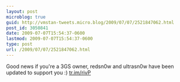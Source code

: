 ```yaml
---
layout: post
microblog: true
guid: http://vmstan-tweets.micro.blog/2009/07/07/2521847062.html
post_id: 3050841
date: 2009-07-07T15:54:37-0600
lastmod: 2009-07-07T15:54:37-0600
type: post
url: /2009/07/07/2521847062.html
---
```

Good news if you're a 3GS owner, redsn0w and ultrasn0w have been updated to support you :) [tr.im/rivP](http://tr.im/rivP)
